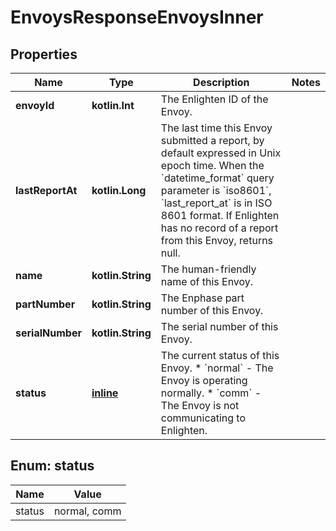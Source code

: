 
# EnvoysResponseEnvoysInner

## Properties
Name | Type | Description | Notes
------------ | ------------- | ------------- | -------------
**envoyId** | **kotlin.Int** | The Enlighten ID of the Envoy. | 
**lastReportAt** | **kotlin.Long** | The last time this Envoy submitted a report, by default expressed in Unix epoch time. When the &#x60;datetime_format&#x60; query parameter is &#x60;iso8601&#x60;, &#x60;last_report_at&#x60; is in ISO 8601 format. If Enlighten has no record of a report from this Envoy, returns null. | 
**name** | **kotlin.String** | The human-friendly name of this Envoy. | 
**partNumber** | **kotlin.String** | The Enphase part number of this Envoy. | 
**serialNumber** | **kotlin.String** | The serial number of this Envoy. | 
**status** | [**inline**](#Status) | The current status of this Envoy. * &#x60;normal&#x60; - The Envoy is operating normally. * &#x60;comm&#x60; - The Envoy is not communicating to Enlighten. | 


<a id="Status"></a>
## Enum: status
Name | Value
---- | -----
status | normal, comm



